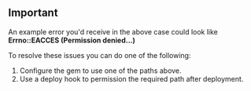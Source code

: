 <!-- usedin: [ _rails/Tutorials/2016-09-26-permission-denied-errors-v1.md] -->


## Important

An example error you'd receive in the above case could look like **Errno::EACCES (Permission denied...)**

To resolve these issues you can do one of the following:

1.  Configure the gem to use one of the paths above.
2.  Use a deploy hook to permission the required path after deployment.

